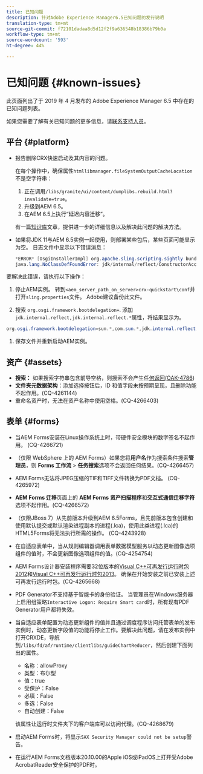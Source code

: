 ```yaml
---
title: 已知问题
description: 针对Adobe Experience Manager6.5已知问题的发行说明
translation-type: tm+mt
source-git-commit: f72101dadaa8d5d12f2f9a636548b18386b79b0a
workflow-type: tm+mt
source-wordcount: '593'
ht-degree: 44%

---
```



# 已知问题 {#known-issues}

此页面列出了于 2019 年 4 月发布的 Adobe Experience Manager 6.5 中存在的已知问题列表。

如果您需要了解有关已知问题的更多信息，请[联系支持人员](https://helpx.adobe.com/cn/support/experience-manager.html)。

## 平台 {#platform}

* 报告删除CRX快速启动及其内容的问题。

   在每个操作中，确保属性`htmllibmanager.fileSystemOutputCacheLocation`不是空字符串：

   1. 正在调用`/libs/granite/ui/content/dumplibs.rebuild.html?invalidate=true`。
   2. 升级到AEM 6.5。
   3. 在AEM 6.5上执行“延迟内容迁移”。

   有一篇[知识库](https://helpx.adobe.com/experience-manager/kb/avoid-crx-quickstart-deletion-in-aem-6-5.html)文章，提供进一步的详细信息以及解决此问题的解决方法。

* 如果将JDK 11与AEM 6.5实例一起使用，则部署某些包后，某些页面可能显示为空。 日志文件中显示以下错误消息：

   ```java
   *ERROR* [OsgiInstallerImpl] org.apache.sling.scripting.sightly bundle org.apache.sling.scripting.sightly:1.1.2.1_4_0 (558)[org.apache.sling.scripting.sightly.impl.engine.extension.use.JavaUseProvider(3345)] : Error during instantiation of the implementation object (java.lang.NoClassDefFoundError: jdk/internal/reflect/ConstructorAccessorImpl)
   java.lang.NoClassDefFoundError: jdk/internal/reflect/ConstructorAccessorImpl
   ```

要解决此错误，请执行以下操作：

1. 停止AEM实例。 转到`<aem_server_path_on_server>crx-quickstart\conf`并打开`sling.properties`文件。 Adobe建议备份此文件。

1. 搜索 `org.osgi.framework.bootdelegation=`. 添加`jdk.internal.reflect,jdk.internal.reflect.*`属性，将结果显示为。

```java
org.osgi.framework.bootdelegation=sun.*,com.sun.*,jdk.internal.reflect,jdk.internal.reflect.*
```

1. 保存文件并重新启动AEM实例。

## 资产 {#assets}

* **搜索：** 如果搜索字符串包含前导空格，则搜索不会产生任[何返回(OAK-4786](https://issues.apache.org/jira/browse/OAK-4786))
* **文件夹元数据架构**：添加选择按钮后，ID 和值字段未按预期呈现，且删除功能不起作用。(CQ-4261144)
* 重命名资产时，无法在资产名称中使用空格。(CQ-4266403)

## 表单 {#forms}

* 当AEM Forms安装在Linux操作系统上时，带硬件安全模块的数字签名不起作用。 (CQ-4266721)
* （仅限 WebSphere 上的 AEM Forms）如果您将&#x200B;**用户名**&#x200B;作为搜索条件搜索&#x200B;**管理员**，则 **Forms 工作流** > **任务搜索**&#x200B;选项不会返回任何结果。(CQ-4266457)

* AEM Forms无法将JPEG压缩的TIF和TIFF文件转换为PDF文档。 (CQ-4265972)
* **AEM Forms 迁移**&#x200B;页面上的 **AEM Forms 资产扫描程序**&#x200B;和&#x200B;**交互式通信迁移字符**&#x200B;选项不起作用。(CQ-4266572)

* （仅限JBoss 7）从先前版本升级到AEM 6.5Forms，且先前版本包含创建和使用默认提交或默认渲染进程副本的进程(.lca)，使用此类进程(.lca)的HTML5Forms将无法执行所需的操作。 (CQ-4243928)
* 在自适应表单中，当从规则编辑器调用表单数据模型服务以动态更新图像选项组件的值时，不会更新图像选项组件的值。(CQ-4254754)
* AEM Forms设计器安装程序需要32位版本的[Visual C++可再发行运行时包2012](https://support.microsoft.com/zh-cn/help/2977003/the-latest-supported-visual-c-downloads)和[Visual C++可再发行运行时包2013](https://support.microsoft.com/zh-cn/help/3179560/update-for-visual-c-2013-and-visual-c-redistributable-package)。 确保在开始安装之前已安装上述可再发行运行时包。(CQ-4265668)

* PDF Generator不支持基于智能卡的身份验证。  当管理员在Windows服务器上启用组策略`Interactive Logon: Require Smart card`时，所有现有PDF Generator用户都将失效。

* 当自适应表单配置为动态更新组件的值并且通过调度程序访问托管表单的发布实例时，动态更新字段值的功能将停止工作。要解决此问题，请在发布实例中打开CRXDE，导航到`/libs/fd/af/runtime/clientlibs/guideChartReducer`，然后创建下面列出的属性。

   * 名称：allowProxy
   * 类型：布尔型
   * 值：true
   * 受保护：False
   * 必填：False
   * 多选：False
   * 自动创建：False

   该属性让运行时文件夹下的客户端库可以访问代理。(CQ-4268679)

* 启动AEM Forms时，将显示`SAX Security Manager could not be setup`警告。
* 在运行AEM Forms文档版本20.10.00的Apple iOS或iPadOS上打开受Adobe AcrobatReader安全保护的PDF时。
